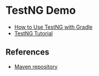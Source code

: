 # TestNG Demo

* [How to Use TestNG with Gradle](https://www.swtestacademy.com/how-to-use-testng-with-gradle/)
* [TestNG Tutorial](https://www.mkyong.com/tutorials/testng-tutorials/)

## References

* [Maven repository](https://mvnrepository.com/)
